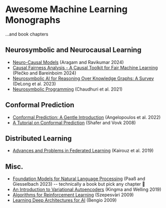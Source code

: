 # Awesome Machine Learning Monographs
...and book chapters
## Neurosymbolic and Neurocausal Learning
  * [Neuro-Causal Models](https://www.cs.cmu.edu/~pradeepr/paperz/chap-ncm-final.pdf) (Aragam and Ravikumar 2024) 
  * [Causal Fairness Analysis - A Causal Toolkit for Fair Machine Learning](https://causalai.net/r90.pdf) (Plečko and Bareinboim 2024)
  * [Neurosymbolic AI for Reasoning Over Knowledge Graphs: A Survey](https://arxiv.org/pdf/2302.07200) (DeLong et al. 2023)
  * [Neurosymbolic Programming](https://www.cs.utexas.edu/~swarat/pubs/PGL-049-Plain.pdf) (Chaudhuri et al. 2021)
## Conformal Prediction
  * [Conformal Prediction: A Gentle Introduction](https://arxiv.org/pdf/2107.07511) (Angelopoulos et al. 2022)
  * [A Tutorial on Conformal Prediction](https://jmlr.csail.mit.edu/papers/volume9/shafer08a/shafer08a.pdf) (Shafer and Vovk 2008)
## Distributed Learning
  * [Advances and Problems in Federated Learning](https://arxiv.org/pdf/1912.04977) (Kairouz et al. 2019)
## Misc.
  * [Foundation Models for Natural Language Processing](https://arxiv.org/pdf/2302.08575) (Paaß and Giesselbach 2023) -- technically a book but pick any chapter 🤪
  * [An Introduction to Variational Autoencoders](https://arxiv.org/pdf/1906.02691) (Kingma and Welling 2019)
  * [Algorithms for Reinforcement Learning](https://sites.ualberta.ca/~szepesva/papers/RLAlgsInMDPs.pdf) (Szepesvàri 2009)
  * [Learning Deep Architectures for AI](https://www.cs.cmu.edu/~epxing/Class/10715/reading/ftml.pdf) (Bengio 2009)
